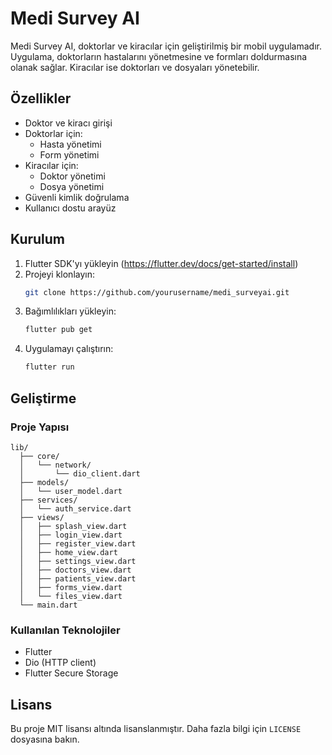 # Medi Survey AI

Medi Survey AI, doktorlar ve kiracılar için geliştirilmiş bir mobil uygulamadır. Uygulama, doktorların hastalarını yönetmesine ve formları doldurmasına olanak sağlar. Kiracılar ise doktorları ve dosyaları yönetebilir.

## Özellikler

- Doktor ve kiracı girişi
- Doktorlar için:
  - Hasta yönetimi
  - Form yönetimi
- Kiracılar için:
  - Doktor yönetimi
  - Dosya yönetimi
- Güvenli kimlik doğrulama
- Kullanıcı dostu arayüz

## Kurulum

1. Flutter SDK'yı yükleyin (https://flutter.dev/docs/get-started/install)
2. Projeyi klonlayın:
   ```bash
   git clone https://github.com/yourusername/medi_surveyai.git
   ```
3. Bağımlılıkları yükleyin:
   ```bash
   flutter pub get
   ```
4. Uygulamayı çalıştırın:
   ```bash
   flutter run
   ```

## Geliştirme

### Proje Yapısı

```
lib/
  ├── core/
  │   └── network/
  │       └── dio_client.dart
  ├── models/
  │   └── user_model.dart
  ├── services/
  │   └── auth_service.dart
  ├── views/
  │   ├── splash_view.dart
  │   ├── login_view.dart
  │   ├── register_view.dart
  │   ├── home_view.dart
  │   ├── settings_view.dart
  │   ├── doctors_view.dart
  │   ├── patients_view.dart
  │   ├── forms_view.dart
  │   └── files_view.dart
  └── main.dart
```

### Kullanılan Teknolojiler

- Flutter
- Dio (HTTP client)
- Flutter Secure Storage

## Lisans

Bu proje MIT lisansı altında lisanslanmıştır. Daha fazla bilgi için `LICENSE` dosyasına bakın.
